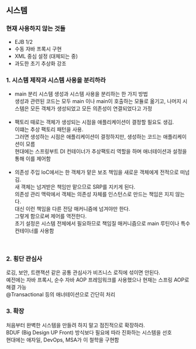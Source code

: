 ## 시스템

### 현재 사용하지 않는 것들
- EJB 1/2
- 수동 자바 프록시 구현
- XML 중심 설정 (대체되는 중)
- 과도한 초기 추상화 강조

### 1. 시스템 제작과 시스템 사용을 분리하라
- main 분리
시스템 생성과 시스템 사용을 분리하는 한 가지 방법 <br>
생성과 관련된 코드는 모두 main 이나 main이 호출하는 모듈로 옮기고, 나머지 시스템은 모든 객체가 생성되었고 모든 의존성이 연결되었다고 가정
<br><br>
- 팩토리
때로는 객체가 생성되는 시점을 애플리케이션이 결정할 필요도 생김. <br>
이떄는 추상 팩토리 패턴을 사용. <br>
그러면 생성하는 시점은 애플리케이션이 결정하지만, 생성하는 코드는 애플리케이션이 모름 <br>
현대에는 스프링부트 DI 컨테이너가 추상팩토리 역할을 하며 애너테이션과 설정을 통해 이를 제어함
<br><br>
- 의존성 주입
IoC에서는 한 객체가 맡은 보조 책임을 새로운 객체에게 전적으로 떠넘김.<br>
새 객체는 넘겨받은 책임만 맡으므로 SRP를 지키게 된다. <br>
의존성 관리 맥락에서 객체는 의존성 자체를 인스턴스로 만드는 책임은 지지 않는다. <br>
대신 이런 책임을 다른 전담 매커니즘에 넘겨야만 한다. <br>
그렇게 함으로써 제어를 역전한다. <br>
초기 설정은 시스템 전체에서 필요하므로 책임질 매커니즘으로 main 루틴이나 특수 컨테이너를 사용함
<br>

### 2. 횡단 관심사
로깅, 보안, 트랜잭션 같은 공통 관심사가 비즈니스 로직에 섞이면 안된다. <br>
예전에는 자바 프록시, 순수 자바 AOP 프레임워크를 사용했으나 현재는 스프링 AOP로 해결 가능 <br>
@Transactional 등의 애너테이션으로 간단히 처리

### 3. 확장
처음부터 완벽한 시스템을 만들려 하지 말고 점진적으로 확장하라. <br>
BDUF (Big Design UP Front) 방식보다 필요에 따라 진화하는 시스템을 선호 <br>
현대에는 애자일, DevOps, MSA가 이 철학을 구현함
